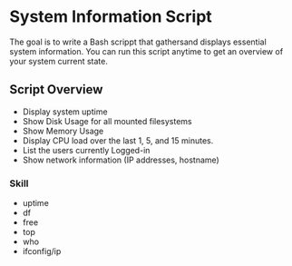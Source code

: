 # System Information Script
The goal is to write a Bash scrippt that gathersand displays essential system information.
You can run this script anytime to get an overview of your system current state.

## Script Overview
- Display system uptime
- Show Disk Usage for all mounted filesystems
- Show Memory Usage
- Display CPU load over the last 1, 5, and 15 minutes.
- List the users currently Logged-in
- Show network information (IP addresses, hostname)

### Skill
- uptime
- df
- free
- top
- who
- ifconfig/ip

